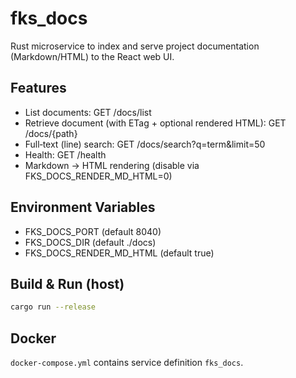 # fks_docs

Rust microservice to index and serve project documentation (Markdown/HTML) to the React web UI.

## Features

- List documents: GET /docs/list
- Retrieve document (with ETag + optional rendered HTML): GET /docs/{path}
- Full‑text (line) search: GET /docs/search?q=term&limit=50
- Health: GET /health
- Markdown -> HTML rendering (disable via FKS_DOCS_RENDER_MD_HTML=0)

## Environment Variables

- FKS_DOCS_PORT (default 8040)
- FKS_DOCS_DIR (default ./docs)
- FKS_DOCS_RENDER_MD_HTML (default true)

## Build & Run (host)

```bash
cargo run --release
```

## Docker

`docker-compose.yml` contains service definition `fks_docs`.
